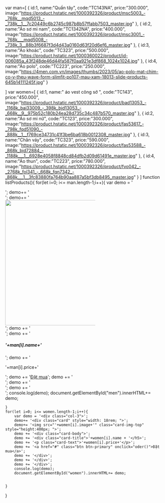 var man=[
    {
    id:1,
    name:"Quần tây",
    code:"TC143NA",
    price:"300.000",
    image:"https://product.hstatic.net/1000392326/product/msc5003_-_768k__mqd5013_-_738k__1__7c20449c6b2745c987b8b57ffabb7503_master.jpg"
    },
    {
    id:2,
    name:"Áo sơ mi nam",
    code:"TC1342NA",
    price:"400.000",
    image:"https://product.hstatic.net/1000392326/product/msc3001_-_768k___mqd5008_-_738k_3__88b3f6687f3d4d43a0160d63f20d6ef6_master.jpg"
    },
    {
    id:3,
    name:"Áo khoác",
    code:"TC323",
    price:"500.000",
    image:"https://product.hstatic.net/1000360022/product/id-006085a_43f248de46d44fa587f0aa921e3df868_1024x1024.jpg"
    },
    {
    id:4,
    name:"Áo polo",
    code:"TC223",
    price:"250.000",
    image:"https://4men.com.vn/images/thumbs/2023/05/ao-polo-mat-chim-co-v-theu-wave-form-slimfit-po107-mau-xam-18013-slide-products-645b14111245f.jpg"
    }

]
var women=[
    {
    id:1,
    name:" áo vest công sở ",
    code:"TC143",
    price:"450.000",
    image:"https://product.hstatic.net/1000392326/product/bad13053_-_1168k_bai33009_-_398k_bjd13053_-_668k__9__975b52c180b24ea28d735c34c487b570_master.jpg"
    },
    {
    id:2,
    name:"Áo sơ mi nữ",
    code:"TC123",
    price:"300.000",
    image:"https://product.hstatic.net/1000392326/product/fas53617_-_798k_fqd51090_-_888k__1__f769ce34731c41f3be6ba618b0012308_master.jpg"
    },
    {
    id:3,
    name:"Chân váy",
    code:"TC323",
    price:"590.000",
    image:"https://product.hstatic.net/1000392326/product/fas53588_-_868k_bjd72884_-_1188k___1__6928e4058f8848cd84dfb2d09d61491e_master.jpg"
    },
    {
    id:4,
    name:"Áo thun",
    code:"TC223",
    price:"780.000",
    image:"https://product.hstatic.net/1000392326/product/fvo042_-_2768k_fol341_-_668k_fqn7342_-_868k___1__3fc83880fa764b90aa887a5bf3db8495_master.jpg"
    }
]
function listProducts(){
    for(let i=0; i<= man.length-1;i++){
        var demo = '<div class="col-3">';
        demo+= '<div class="card" style="width: 18rem; ">';
        demo+= '<img src="'+man[i].image+'" class="card-img-top" style="height:400px; ">';
        demo += '<div class="card-body">';
        demo += '<h5 class="card-title">'+man[i].name+'</h5>';
        demo += '<p class="card-text">'+man[i].price+'</p>';
        demo += '<a href="#" class="btn btn-primary" onclick="oder()">Đặt mua</a>';
        demo += '</div>';
        demo += '</div>';
        demo += '</div>';
        console.log(demo);
        document.getElementById("men").innerHTML+= demo;


    }
    for(let i=0; i<= women.length-1;i++){
        var demo = '<div class="col-3">';
        demo+= '<div class="card" style="width: 18rem; ">';
        demo+= '<img src="'+women[i].image+'" class="card-img-top" style="height:400px; ">';
        demo += '<div class="card-body">';
        demo += '<div class="card-title">'+women[i].name + '</h5>';
        demo += '<p class="card-text">'+women[i].price+'</p>';
        demo += '<a href="#" class="btn btn-primary" onclick="oder()">Đặt mua</a>';
        demo += '</div>';
        demo += '</div>';
        demo += '</div>';
        console.log(demo);
        document.getElementById("women").innerHTML+= demo;


    }

}
